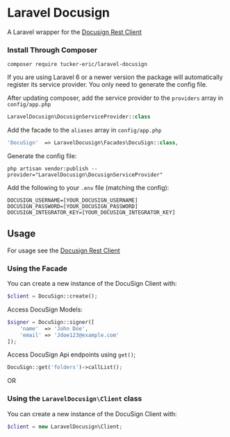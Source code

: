 # Laravel Docusign
A Laravel wrapper for the [Docusign Rest Client](https://github.com/Tucker-Eric/docusign-rest-client)

### Install Through Composer

```
composer require tucker-eric/laravel-docusign
```

If you are using Laravel 6 or a newer version the package will automatically register its service provider. You only need to generate the config file.

After updating composer, add the service provider to the `providers` array in `config/app.php`

```php
LaravelDocusign\DocusignServiceProvider::class
```

Add the facade to the `aliases` array in `config/app.php`

```php
'DocuSign'  => LaravelDocusign\Facades\DocuSign::class,
```

Generate the config file:
```
php artisan vendor:publish --provider="LaravelDocusign\DocusignServiceProvider"
```
Add the following to your `.env` file (matching the config):
```
DOCUSIGN_USERNAME=[YOUR_DOCUSIGN_USERNAME]
DOCUSIGN_PASSWORD=[YOUR_DOCUSIGN_PASSWORD]
DOCUSIGN_INTEGRATOR_KEY=[YOUR_DOCUSIGN_INTEGRATOR_KEY]
```

## Usage
For usage see the [Docusign Rest Client](https://github.com/Tucker-Eric/docusign-rest-client)

### Using the Facade
You can create a new instance of the DocuSign Client with:

```php
$client = DocuSign::create();
```

Access DocuSign Models:

```php
$signer = DocuSign::signer([
    'name'  => 'John Doe',
    'email' => 'Jdoe123@example.com'
]);
```

Access DocuSign Api endpoints using `get()`;

```php
DocuSign::get('folders')->callList();
```
OR

### Using the `LaravelDocusign\Client` class
You can create a new instance of the DocuSign Client with:
```php
$client = new LaravelDocusign\Client;
```
